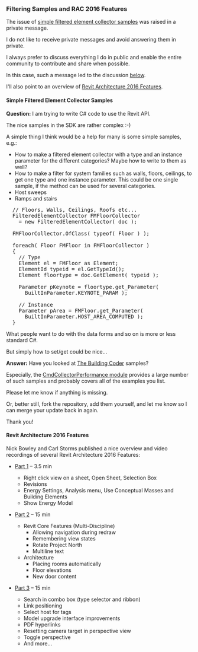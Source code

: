 <head>
<meta http-equiv="Content-Type" content="text/html; charset=utf-8">
<link rel="stylesheet" type="text/css" href="bc.css">
<script src="run_prettify.js" type="text/javascript"></script>
<!---
<script src="https://google-code-prettify.googlecode.com/svn/loader/run_prettify.js" type="text/javascript"></script>
-->
</head>

<!---

#dotnet #csharp #geometry
#fsharp #dynamobim #python
#grevit
#responsivedesign #typepad
#ah8 #augi #au2015 #dotnet #dynamobim
#stingray #adsklabs #cloud #rendering
#3dweb #3dviewapi #html5 #threejs #webgl #3d #apis #mobile #vr #ecommerce
#Markdown #Fusion360 #Fusion360Hackathon
#javascript
#RestSharp #restapi
#mongoosejs #mongodb #nodejs

Revit API, Jeremy Tammik, akn_include

Filtering Samples and RAC 2016 Features #revitapi #bim #aec #3dwebcoder #adsk #adskdevnetwrk #au2015 #rtceur

The issue of simple filtered element collector samples was raised in a private message.
I do not like to receive private messages and avoid answering them in private.
I always prefer to discuss everything I do in public and enable the entire community to contribute and share when possible.
In this case, such a message led to the discussion below.
I'll also point to an overview of Revit Architecture 2016 Features...

-->

### Filtering Samples and RAC 2016 Features

The issue of [simple filtered element collector samples](#2) was raised in a private message.

I do not like to receive private messages and avoid answering them in private.

I always prefer to discuss everything I do in public and enable the entire community to contribute and share when possible.

In this case, such a message led to the discussion [below](#2).

I'll also point to an overview of [Revit Architecture 2016 Features](#3).


#### <a name="2"></a>Simple Filtered Element Collector Samples

**Question:**
I am trying to write C# code to use the Revit API.

The nice samples in the SDK are rather complex :-)

A simple thing I think would be a help for many is some simple samples, e.g.:

- How to make a filtered element collector with a type and an instance parameter for the different categories? Maybe how to write to them as well?
- How to make a filter for system families such as walls, floors, ceilings, to get one type and one instance parameter. This could be one single sample, if the method can be used for several categories.
- Host sweeps
- Ramps and stairs

<pre class="code">
&nbsp; <span class="green">// Floors, Walls, Ceilings, Roofs etc...</span>
&nbsp; <span class="teal">FilteredElementCollector</span> FMFloorCollector
&nbsp; &nbsp; = <span class="blue">new</span> <span class="teal">FilteredElementCollector</span>( doc );
&nbsp;
&nbsp; FMFloorCollector.OfClass( <span class="blue">typeof</span>( <span class="teal">Floor</span> ) );
&nbsp;
&nbsp; <span class="blue">foreach</span>( <span class="teal">Floor</span> FMFloor <span class="blue">in</span> FMFloorCollector )
&nbsp; {
&nbsp; &nbsp; <span class="green">// Type</span>
&nbsp; &nbsp; <span class="teal">Element</span> el = FMFloor <span class="blue">as</span> <span class="teal">Element</span>;
&nbsp; &nbsp; <span class="teal">ElementId</span> typeid = el.GetTypeId();
&nbsp; &nbsp; <span class="teal">Element</span> floortype = doc.GetElement( typeid );
&nbsp;
&nbsp; &nbsp; <span class="teal">Parameter</span> pKeynote = floortype.get_Parameter(
&nbsp; &nbsp; &nbsp; <span class="teal">BuiltInParameter</span>.KEYNOTE_PARAM );
&nbsp;
&nbsp; &nbsp; <span class="green">// Instance</span>
&nbsp; &nbsp; <span class="teal">Parameter</span> pArea = FMFloor.get_Parameter(
&nbsp; &nbsp; &nbsp; <span class="teal">BuiltInParameter</span>.HOST_AREA_COMPUTED );
&nbsp; }
</pre>

What people want to do with the data forms and so on is more or less standard C#.

But simply how to set/get could be nice...

**Answer:**
Have you looked at [The Building Coder](https://github.com/jeremytammik/the_building_coder_samples) samples?

Especially,
the [CmdCollectorPerformance module](https://github.com/jeremytammik/the_building_coder_samples/blob/master/BuildingCoder/BuildingCoder/CmdCollectorPerformance.cs) provides
a large number of such samples and probably covers all of the examples you list.

Please let me know if anything is missing.

Or, better still, fork the repository, add them yourself, and let me know so I can merge your update back in again.

Thank you!



#### <a name="3"></a>Revit Architecture 2016 Features

Nick Bowley and Carl Storms published a nice overview and video recordings of several Revit Architecture 2016 Features:

- [Part 1](http://www.engineering.com/Education/EducationArticles/ArticleID/10636/Autodesk-Revit-Introduces-New-Features-in-2016.aspx) &ndash; 3.5 min

    - Right click view on a sheet, Open Sheet, Selection Box
    - Revisions
    - Energy Settings, Analysis menu, Use Conceptual Masses and Building Elements
    - Show Energy Model

- [Part 2](http://www.engineering.com/BIM/ArticleID/10696/The-Many-Features-of-Autodesk-Revit-2016.aspx) &ndash; 15 min

    - Revit Core Features (Multi-Discipline)
        - Allowing navigation during redraw
        - Remembering view states
        - Rotate Project North
        - Multiline text
    - Architecture
        - Placing rooms automatically
        - Floor elevations
        - New door content

- [Part 3](http://www.engineering.com/BIM/ArticleID/10832/More-of-Whats-New-in-Autodesk-Revit-2016.aspx) &ndash; 15 min

    - Search in combo box (type selector and ribbon)
    - Link positioning
    - Select host for tags
    - Model upgrade interface improvements
    - PDF hyperlinks
    - Resetting camera target in perspective view
    - Toggle perspective
    - And more...
